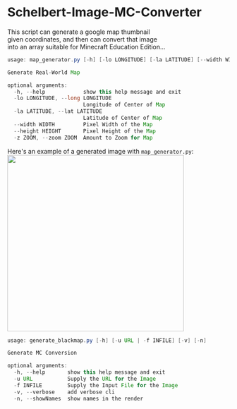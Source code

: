 # Schelbert-Image-MC-Converter

This script can generate a google map thumbnail<br>
given coordinates, and then can convert that image<br>
into an array suitable for Minecraft Education Edition...




```java
usage: map_generator.py [-h] [-lo LONGITUDE] [-la LATITUDE] [--width WIDTH] [--height HEIGHT] [-z ZOOM]

Generate Real-World Map

optional arguments:
  -h, --help            show this help message and exit
  -lo LONGITUDE, --long LONGITUDE
                        Longitude of Center of Map
  -la LATITUDE, --lat LATITUDE
                        Latitude of Center of Map
  --width WIDTH         Pixel Width of the Map
  --height HEIGHT       Pixel Height of the Map
  -z ZOOM, --zoom ZOOM  Amount to Zoom for Map
```

Here's an example of a generated image with `map_generator.py`:<br>
<img src="https://i.ibb.co/TKHjCHz/EVANSTON.png" width="400" height="400" />

```java
usage: generate_blackmap.py [-h] [-u URL | -f INFILE] [-v] [-n]

Generate MC Conversion

optional arguments:
  -h, --help       show this help message and exit
  -u URL           Supply the URL for the Image
  -f INFILE        Supply the Input File for the Image
  -v, --verbose    add verbose cli
  -n, --showNames  show names in the render
```
